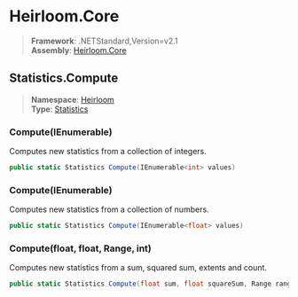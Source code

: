 # Heirloom.Core

> **Framework**: .NETStandard,Version=v2.1  
> **Assembly**: [Heirloom.Core][0]  

## Statistics.Compute

> **Namespace**: [Heirloom][0]  
> **Type**: [Statistics][1]  

### Compute(IEnumerable<int>)

Computes new statistics from a collection of integers.

```cs
public static Statistics Compute(IEnumerable<int> values)
```

### Compute(IEnumerable<float>)

Computes new statistics from a collection of numbers.

```cs
public static Statistics Compute(IEnumerable<float> values)
```

### Compute(float, float, Range, int)

Computes new statistics from a sum, squared sum, extents and count.

```cs
public static Statistics Compute(float sum, float squareSum, Range range, int count)
```

[0]: ../../../Heirloom.Core.md
[1]: ../Statistics.md
